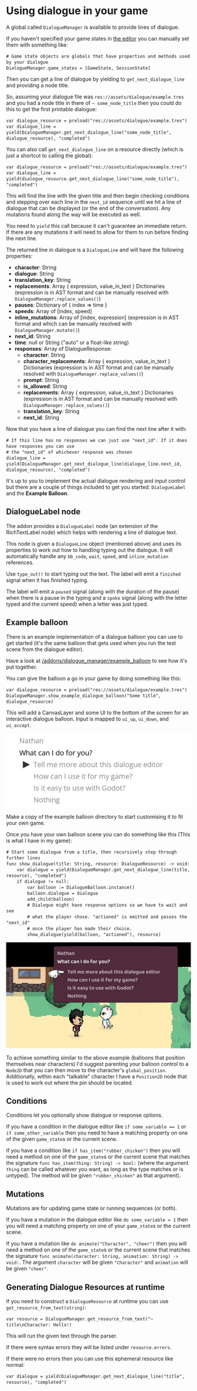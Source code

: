 # Using dialogue in your game

A global called `DialogueManager` is available to provide lines of dialogue.

If you haven't specified your game states in [the editor](Settings.md) you can manually set them with something like:

```gdscript
# Game state objects are globals that have properties and methods used by your dialogue
DialogueManager.game_states = [GameState, SessionState]
```

Then you can get a line of dialogue by yielding to `get_next_dialogue_line` and providing a node title.

So, assuming your dialogue file was `res://assets/dialogue/example.tres` and you had a node title in there of `~ some_node_title` then you could do this to get the first printable dialogue:

```gdscript
var dialogue_resource = preload("res://assets/dialogue/example.tres")
var dialogue_line = yield(DialogueManager.get_next_dialogue_line("some_node_title", dialogue_resource), "completed")
```

You can also call `get_next_dialogue_line` on a resource directly (which is just a shortcut to calling the global):

```gdscript
var dialogue_resource = preload("res://assets/dialogue/example.tres")
var dialogue_line = yield(dialogue_resource.get_next_dialogue_line("some_node_title"), "completed")
```

This will find the line with the given title and then begin checking conditions and stepping over each line in the `next_id` sequence until we hit a line of dialogue that can be displayed (or the end of the conversation). Any mutations found along the way will be executed as well.

You need to `yield` this call because it can't guarantee an immediate return. If there are any mutations it will need to allow for them to run before finding the next line.

The returned line in dialogue is a `DialogueLine` and will have the following properties:

- **character**: String
- **dialogue**: String
- **translation_key**: String
- **replacements**: Array { expression, value_in_text } Dictionaries (expression is in AST format and can be manually resolved with `DialogueManager.replace_values()`)
- **pauses**: Dictionary of { index => time }
- **speeds**: Array of [index, speed]
- **inline_mutations**: Array of [index, expression] (expression is in AST format and which can be manually resolved with `DialogueManager.mutate()`)
- **next_id**: String
- **time**: null or String ("auto" or a float-like string)
- **responses**: Array of DialogueResponse:
  - **character**: String
  - **character_replacements**: Array { expression, value_in_text } Dictionaries (expression is in AST format and can be manually resolved with `DialogueManager.replace_values()`)
  - **prompt**: String
  - **is_allowed**: String
  - **replacements**: Array { expression, value_in_text } Dictionaries (expression is in AST format and can be manually resolved with `DialogueManager.replace_values()`)
  - **translation_key**: String
  - **next_id**: String

Now that you have a line of dialogue you can find the next line after it with:

```gdscript
# If this line has no responses we can just use "next_id". If it does have responses you can use
# the "next_id" of whichever response was chosen
dialogue_line = yield(DialogueManager.get_next_dialogue_line(dialogue_line.next_id, dialogue_resource), "completed")
```

It's up to you to implement the actual dialogue rendering and input control but there are a couple of things included to get you started: `DialogueLabel` and the **Example Balloon**.

## DialogueLabel node

The addon provides a `DialogueLabel` node (an extension of the RichTextLabel node) which helps with rendering a line of dialogue text. 

This node is given a `DialogueLine` object (mentioned above) and uses its properties to work out how to handling typing out the dialogue. It will automatically handle any `bb_code`, `wait`, `speed`, and `inline_mutation` references.

Use `type_out()` to start typing out the text. The label will emit a `finished` signal when it has finished typing.

The label will emit a `paused` signal (along with the duration of the pause) when there is a pause in the typing and a `spoke` signal (along with the letter typed and the current speed) when a letter was just typed.

## Example balloon

There is an example implementation of a dialogue balloon you can use to get started (it's the same balloon that gets used when you run the test scene from the dialogue editor).

Have a look at [/addons/dialogue_manager/example_balloon](../addons/dialogue_manager/example_balloon) to see how it's put together.

You can give the balloon a go in your game by doing something like this:

```gdscript
var dialogue_resource = preload("res://assets/dialogue/example.tres")
DialogueManager.show_example_dialogue_balloon("Some title", dialogue_resource)
```

This will add a CanvasLayer and some UI to the bottom of the screen for an interactive dialogue balloon. Input is mapped to `ui_up`, `ui_down`, and `ui_accept`.

![Example balloon instance](example-balloon.jpg)

Make a copy of the example balloon directory to start customising it to fit your own game.

Once you have your own balloon scene you can do something like this (This is what I have in my game):

```gdscript
# Start some dialogue from a title, then recursively step through further lines
func show_dialogue(title: String, resource: DialogueResource) -> void:
	var dialogue = yield(DialogueManager.get_next_dialogue_line(title, resource), "completed")
	if dialogue != null:
		var balloon := DialogueBalloon.instance()
		balloon.dialogue = dialogue
		add_child(balloon)
		# Dialogue might have response options so we have to wait and see
		# what the player chose. "actioned" is emitted and passes the "next_id"
		# once the player has made their choice.
		show_dialogue(yield(balloon, "actioned"), resource)
```

![Real dialogue balloon example](real-example.jpg)

To achieve something similar to the above example (balloons that position themselves near characters) I'd suggest parenting your balloon control to a `Node2D` that you can then move to the character's `global_position`. Additionally, within each "talkable" character I have a `Position2D` node that is used to work out where the pin should be located.

## Conditions

Conditions let you optionally show dialogue or response options.

If you have a condition in the dialogue editor like `if some_variable == 1` or `if some_other_variable` then you need to have a matching property on one of the given `game_state`s or the current scene.

If you have a condition like `if has_item("rubber_chicken")` then you will need a method on one of the `game_state`s or the current scene that matches the signature `func has_item(thing: String) -> bool:` (where the argument `thing` can be called whatever you want, as long as the type matches or is untyped). The method will be given `"rubber_chicken"` as that argument).

## Mutations

Mutations are for updating game state or running sequences (or both).

If you have a mutation in the dialogue editor like `do some_variable = 1` then you will need a matching property on one of your `game_state`s or the current scene.

If you have a mutation like `do animate("Character", "cheer")` then you will need a method on one of the `game_state`s or the current scene that matches the signature `func animate(character: String, animation: String) -> void:`. The argument `character` will be given `"Character"` and `animation` will be given `"cheer"`.

## Generating Dialogue Resources at runtime

If you need to construct a `DialogueResource` at runtime you can use `get_resource_from_text(string)`:

```gdscript
var resource = DialogueManager.get_resource_from_text("~ title\nCharacter: Hello!)
```

This will run the given text through the parser.

If there were syntax errors they will be listed under `resource.errors`.

If there were no errors then you can use this ephemeral resource like normal:

```gdscript
var dialogue = yield(DialogueManager.get_next_dialogue_line("title", resource), "completed")
```